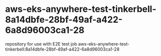 # aws-eks-anywhere-test-tinkerbell-8a14dbfe-28bf-49af-a422-6a8d96003ca1-28
repository for use with E2E test job aws-eks-anywhere-test-tinkerbell:8a14dbfe-28bf-49af-a422-6a8d96003ca1-28

